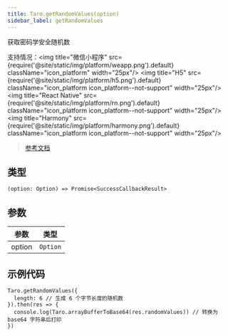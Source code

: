 ```yaml
---
title: Taro.getRandomValues(option)
sidebar_label: getRandomValues
---
```


获取密码学安全随机数

支持情况：<img title="微信小程序" src={require('@site/static/img/platform/weapp.png').default} className="icon_platform" width="25px"/> <img title="H5" src={require('@site/static/img/platform/h5.png').default} className="icon_platform icon_platform--not-support" width="25px"/> <img title="React Native" src={require('@site/static/img/platform/rn.png').default} className="icon_platform icon_platform--not-support" width="25px"/> <img title="Harmony" src={require('@site/static/img/platform/harmony.png').default} className="icon_platform icon_platform--not-support" width="25px"/>

> [参考文档](https://developers.weixin.qq.com/miniprogram/dev/api/base/crypto/UserCryptoManager.getRandomValues.html)

## 类型

```tsx
(option: Option) => Promise<SuccessCallbackResult>
```

## 参数

| 参数 | 类型 |
| --- | --- |
| option | `Option` |

## 示例代码

```tsx
Taro.getRandomValues({
  length: 6 // 生成 6 个字节长度的随机数
}).then(res => {
  console.log(Taro.arrayBufferToBase64(res.randomValues)) // 转换为 base64 字符串后打印
})
```
